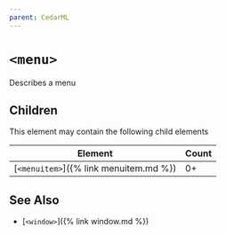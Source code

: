 ```yaml
---
parent: CedarML
---
```

# `<menu>`
Describes a menu

## Children
This element may contain the following child elements

| Element                                | Count |
|----------------------------------------|-------|
| [`<menuitem>`]({% link menuitem.md %}) | 0+    |

## See Also
- [`<window>`]({% link window.md %})
